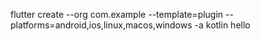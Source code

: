 flutter create --org com.example --template=plugin --platforms=android,ios,linux,macos,windows -a kotlin hello
